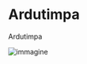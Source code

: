 # Ardutimpa
Ardutimpa

![immagine](https://github.com/user-attachments/assets/f6096276-f170-45d3-87d2-d1a37f1c0429)

